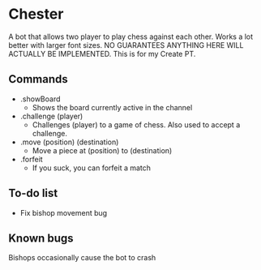 # Chester
A bot that allows two player to play chess against each other.
Works a lot better with larger font sizes.
NO GUARANTEES ANYTHING HERE WILL ACTUALLY BE IMPLEMENTED.
This is for my Create PT.

## Commands
- .showBoard
  - Shows the board currently active in the channel
- .challenge (player)
  - Challenges (player) to a game of chess. Also used to accept a challenge.
- .move (position) (destination)
  - Move a piece at (position) to (destination)
- .forfeit
  - If you suck, you can forfeit a match

## To-do list
- Fix bishop movement bug

## Known bugs
Bishops occasionally cause the bot to crash